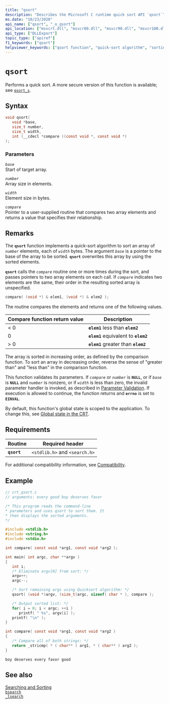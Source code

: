 ```yaml
---
title: "qsort"
description: "Describes the Microsoft C runtime quick sort API `qsort`"
ms.date: "10/23/2020"
api_name: ["qsort", "_o_qsort"]
api_location: ["msvcrt.dll", "msvcr80.dll", "msvcr90.dll", "msvcr100.dll", "msvcr100_clr0400.dll", "msvcr110.dll", "msvcr110_clr0400.dll", "msvcr120.dll", "msvcr120_clr0400.dll", "ntdll.dll", "ucrtbase.dll", "api-ms-win-crt-utility-l1-1-0.dll", "ntoskrnl.exe", "api-ms-win-crt-private-l1-1-0.dll"]
api_type: ["DLLExport"]
topic_type: ["apiref"]
f1_keywords: ["qsort"]
helpviewer_keywords: ["qsort function", "quick-sort algorithm", "sorting arrays", "arrays [CRT], sorting"]
---
```

# `qsort`

Performs a quick sort. A more secure version of this function is available; see [`qsort_s`](qsort-s.md).

## Syntax

```C
void qsort(
   void *base,
   size_t number,
   size_t width,
   int (__cdecl *compare )(const void *, const void *)
);
```

### Parameters

*`base`*\
Start of target array.

*`number`*\
Array size in elements.

*`width`*\
Element size in bytes.

*`compare`*\
Pointer to a user-supplied routine that compares two array elements and returns a value that specifies their relationship.

## Remarks

The **`qsort`** function implements a quick-sort algorithm to sort an array of *`number`* elements, each of *`width`* bytes. The argument *`base`* is a pointer to the base of the array to be sorted. **`qsort`** overwrites this array by using the sorted elements.

**`qsort`** calls the *`compare`* routine one or more times during the sort, and passes pointers to two array elements on each call. If *`compare`* indicates two elements are the same, their order in the resulting sorted array is unspecified.

```C
compare( (void *) & elem1, (void *) & elem2 );
```

The routine compares the elements and returns one of the following values.

|Compare function return value|Description|
|-----------------------------------|-----------------|
|< 0|**`elem1`** less than **`elem2`**|
|0|**`elem1`** equivalent to **`elem2`**|
|> 0|**`elem1`** greater than **`elem2`**|

The array is sorted in increasing order, as defined by the comparison function. To sort an array in decreasing order, reverse the sense of "greater than" and "less than" in the comparison function.

This function validates its parameters. If *`compare`* or *`number`* is **`NULL`**, or if *`base`* is **`NULL`** and *`number`* is nonzero, or if *`width`* is less than zero, the invalid parameter handler is invoked, as described in [Parameter Validation](../../c-runtime-library/parameter-validation.md). If execution is allowed to continue, the function returns and **`errno`** is set to **`EINVAL`**.

By default, this function's global state is scoped to the application. To change this, see [Global state in the CRT](../global-state.md).

## Requirements

|Routine|Required header|
|-------------|---------------------|
|**`qsort`**|`<stdlib.h>` and `<search.h>`|

For additional compatibility information, see [Compatibility](../../c-runtime-library/compatibility.md).

## Example

```C
// crt_qsort.c
// arguments: every good boy deserves favor

/* This program reads the command-line
* parameters and uses qsort to sort them. It
* then displays the sorted arguments.
*/

#include <stdlib.h>
#include <string.h>
#include <stdio.h>

int compare( const void *arg1, const void *arg2 );

int main( int argc, char **argv )
{
   int i;
   /* Eliminate argv[0] from sort: */
   argv++;
   argc--;

   /* Sort remaining args using Quicksort algorithm: */
   qsort( (void *)argv, (size_t)argc, sizeof( char * ), compare );

   /* Output sorted list: */
   for( i = 0; i < argc; ++i )
      printf( " %s", argv[i] );
   printf( "\n" );
}

int compare( const void *arg1, const void *arg2 )
{
   /* Compare all of both strings: */
   return _stricmp( * ( char** ) arg1, * ( char** ) arg2 );
}
```

```Output
boy deserves every favor good
```

## See also

[Searching and Sorting](../../c-runtime-library/searching-and-sorting.md)\
[`bsearch`](bsearch.md)\
[`_lsearch`](lsearch.md)

